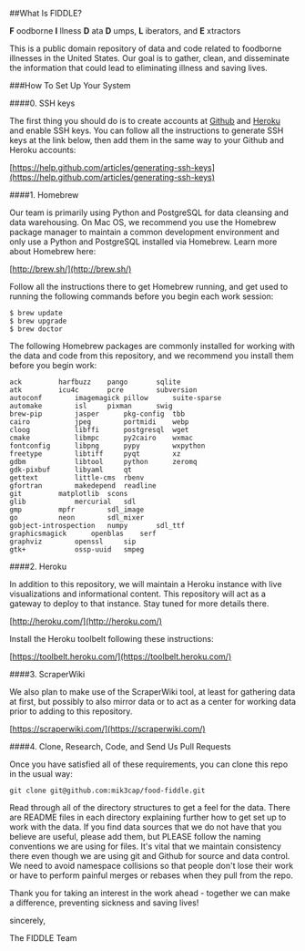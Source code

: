 ##What Is FIDDLE?

__F__ oodborne
__I__ llness
__D__ ata
__D__ umps, 
__L__ iberators, and 
__E__ xtractors

This is a public domain repository of data and code related to foodborne
illnesses in the United States. Our goal is to gather, clean, and 
disseminate the information that could lead to eliminating illness and
saving lives.

###How To Set Up Your System

####0. SSH keys

The first thing you should do is to create accounts at [Github](http://github.com/) 
and [Heroku](http://heroku.com/) and enable SSH keys. You can follow all the 
instructions to generate SSH keys at the link below, then add them in the same 
way to your Github and Heroku accounts:

[https://help.github.com/articles/generating-ssh-keys](https://help.github.com/articles/generating-ssh-keys)

####1. Homebrew

Our team is primarily using Python and PostgreSQL for data cleansing and
data warehousing. On Mac OS, we recommend you use the Homebrew package
manager to maintain a common development environment and only use a Python
and PostgreSQL installed via Homebrew. Learn more about Homebrew here:

[http://brew.sh/](http://brew.sh/)

Follow all the instructions there to get Homebrew running, and get used to
running the following commands before you begin each work session:

~~~~
$ brew update
$ brew upgrade
$ brew doctor
~~~~

The following Homebrew packages are commonly installed for working with
the data and code from this repository, and we recommend you install them
before you begin work:

~~~~
ack			harfbuzz	pango		sqlite
atk			icu4c	 	pcre		subversion
autoconf	 	imagemagick	pillow		suite-sparse
automake	 	isl		pixman		swig
brew-pip	 	jasper		pkg-config	tbb
cairo		 	jpeg		portmidi	webp
cloog		 	libffi		postgresql	wget
cmake		 	libmpc		py2cairo	wxmac
fontconfig		libpng		pypy		wxpython
freetype	 	libtiff		pyqt		xz
gdbm		 	libtool		python		zeromq
gdk-pixbuf	 	libyaml		qt		
gettext		 	little-cms	rbenv		
gfortran	 	makedepend	readline	
git		 	matplotlib	scons		
glib		 	mercurial	sdl		
gmp		 	mpfr		sdl_image	
go		 	neon		sdl_mixer	
gobject-introspection	numpy		sdl_ttf	
graphicsmagick		openblas	serf	
graphviz		openssl		sip	
gtk+			ossp-uuid	smpeg
~~~~

####2. Heroku

In addition to this repository, we will maintain a Heroku instance with live
visualizations and informational content. This repository will act as a 
gateway to deploy to that instance. Stay tuned for more details there.

[http://heroku.com/](http://heroku.com/)

Install the Heroku toolbelt following these instructions:

[https://toolbelt.heroku.com/](https://toolbelt.heroku.com/)

####3. ScraperWiki

We also plan to make use of the ScraperWiki tool, at least for gathering data
at first, but possibly to also mirror data or to act as a center for working
data prior to adding to this repository.

[https://scraperwiki.com/](https://scraperwiki.com/)

####4. Clone, Research, Code, and Send Us Pull Requests

Once you have satisfied all of these requirements, you can clone this repo in
the usual way:

`git clone git@github.com:mik3cap/food-fiddle.git`

Read through all of the directory structures to get a feel for the data. There
are README files in each directory explaining further how to get set up to 
work with the data. If you find data sources that we do not have that you 
believe are useful, please add them, but PLEASE follow the naming conventions
we are using for files. It's vital that we maintain consistency there even
though we are using git and Github for source and data control. We need to 
avoid namespace collisions so that people don't lose their work or have to
perform painful merges or rebases when they pull from the repo.

Thank you for taking an interest in the work ahead - together we can make
a difference, preventing sickness and saving lives!
  
  
sincerely,

The FIDDLE Team
